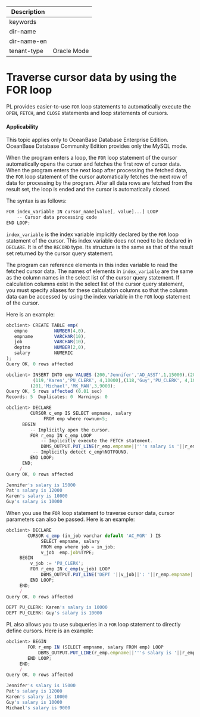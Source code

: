 | Description   |                 |
|---------------|-----------------|
| keywords      |                 |
| dir-name      |                 |
| dir-name-en   |                 |
| tenant-type   | Oracle Mode     |

# Traverse cursor data by using the FOR loop

PL provides easier-to-use `FOR` loop statements to automatically execute the `OPEN`, `FETCH`, and `CLOSE` statements and loop statements of cursors.

  <main id="notice" >
    <h4>Applicability</h4>
    <p>This topic applies only to OceanBase Database Enterprise Edition. OceanBase Database Community Edition provides only the MySQL mode. </p>
  </main>

When the program enters a loop, the `FOR` loop statement of the cursor automatically opens the cursor and fetches the first row of cursor data. When the program enters the next loop after processing the fetched data, the `FOR` loop statement of the cursor automatically fetches the next row of data for processing by the program. After all data rows are fetched from the result set, the loop is ended and the cursor is automatically closed.

The syntax is as follows:

```javascript
FOR index_variable IN cursor_name[value[, value]...] LOOP
    -- Cursor data processing code
END LOOP;
```



`index_variable` is the index variable implicitly declared by the `FOR` loop statement of the cursor. This index variable does not need to be declared in `DECLARE`. It is of the `RECORD` type. Its structure is the same as that of the result set returned by the cursor query statement.

The program can reference elements in this index variable to read the fetched cursor data. The names of elements in `index_variable` are the same as the column names in the select list of the cursor query statement. If calculation columns exist in the select list of the cursor query statement, you must specify aliases for these calculation columns so that the column data can be accessed by using the index variable in the `FOR` loop statement of the cursor.

Here is an example:

```javascript
obclient> CREATE TABLE emp(  
   empno          NUMBER(4,0),  
   empname        VARCHAR(10),  
   job            VARCHAR(10),   
   deptno         NUMBER(2,0),
   salary         NUMERIC  
);
Query OK, 0 rows affected  

obclient> INSERT INTO emp VALUES (200,'Jennifer','AD_ASST',1,15000),(202,'Pat','MK_REP',2,12000),
          (119,'Karen','PU_CLERK', 4,10000),(118,'Guy','PU_CLERK', 4,10000),
         (201,'Michael','MK_MAN',3,9000);
Query OK, 5 rows affected (0.01 sec)
Records: 5  Duplicates: 0  Warnings: 0

obclient> DECLARE
         CURSOR c_emp IS SELECT empname, salary
              FROM emp where rownum<5;
      BEGIN
         -- Implicitly open the cursor.
         FOR r_emp IN c_emp LOOP
             -- Implicitly execute the FETCH statement.
             DBMS_OUTPUT.PUT_LINE(r_emp.empname||'''s salary is '||r_emp.salary );
          -- Implicitly detect c_emp%NOTFOUND.
         END LOOP;
      END;
     /
Query OK, 0 rows affected

Jennifer's salary is 15000
Pat's salary is 12000
Karen's salary is 10000
Guy's salary is 10000
```



When you use the `FOR` loop statement to traverse cursor data, cursor parameters can also be passed. Here is an example:

```javascript
obclient> DECLARE
        CURSOR c_emp (in_job varchar default 'AC_MGR' ) IS
             SELECT empname, salary
             FROM emp where job = in_job;
             v_job  emp.job%TYPE;
     BEGIN
         v_job := 'PU_CLERK';
         FOR r_emp IN c_emp(v_job) LOOP
             DBMS_OUTPUT.PUT_LINE('DEPT '||v_job||': '||r_emp.empname||'''s salary is '||r_emp.salary );
         END LOOP;
     END;
     /
Query OK, 0 rows affected

DEPT PU_CLERK: Karen's salary is 10000
DEPT PU_CLERK: Guy's salary is 10000
```



PL also allows you to use subqueries in a `FOR` loop statement to directly define cursors. Here is an example:

```javascript
obclient> BEGIN
        FOR r_emp IN (SELECT empname, salary FROM emp) LOOP
            DBMS_OUTPUT.PUT_LINE(r_emp.empname||'''s salary is '||r_emp.salary );
        END LOOP;
     END;
     /
Query OK, 0 rows affected

Jennifer's salary is 15000
Pat's salary is 12000
Karen's salary is 10000
Guy's salary is 10000
Michael's salary is 9000
```


